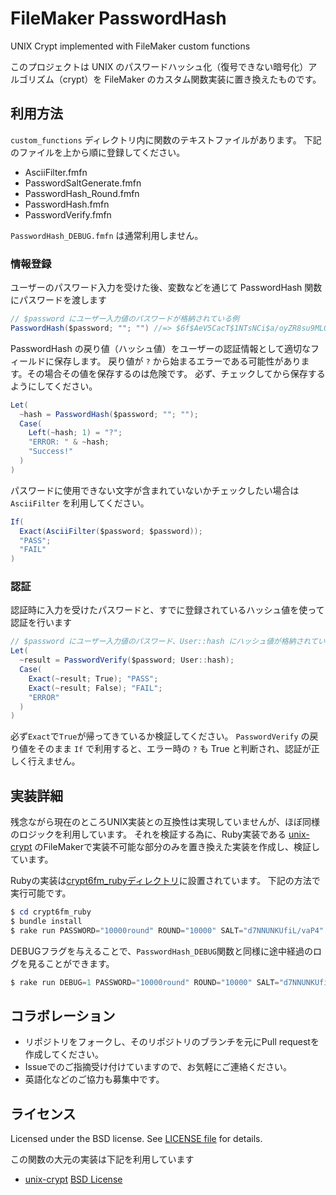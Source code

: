 # FileMaker PasswordHash

UNIX Crypt implemented with FileMaker custom functions

このプロジェクトは UNIX のパスワードハッシュ化（復号できない暗号化）アルゴリズム（crypt）を
FileMaker のカスタム関数実装に置き換えたものです。

## 利用方法

`custom_functions` ディレクトリ内に関数のテキストファイルがあります。
下記のファイルを上から順に登録してください。

- AsciiFilter.fmfn
- PasswordSaltGenerate.fmfn
- PasswordHash_Round.fmfn
- PasswordHash.fmfn
- PasswordVerify.fmfn

`PasswordHash_DEBUG.fmfn` は通常利用しません。


### 情報登録

ユーザーのパスワード入力を受けた後、変数などを通じて PasswordHash 関数にパスワードを渡します

```java
// $password にユーザー入力値のパスワードが格納されている例
PasswordHash($password; ""; "") //=> $6f$AeV5CacT$1NTsNCi$a/oyZR8su9MLQuXc1dgvWo4oPyZCSt237LZ4bbPybsIdgv6bvazJcHilcpfBP337gQKXSf4Vr/aFrpNwwcGweg
```

PasswordHash の戻り値（ハッシュ値）をユーザーの認証情報として適切なフィールドに保存します。
戻り値が `?` から始まるエラーである可能性があります。その場合その値を保存するのは危険です。
必ず、チェックしてから保存するようにしてください。

```java
Let(
  ~hash = PasswordHash($password; ""; "");
  Case(
    Left(~hash; 1) = "?";
    "ERROR: " & ~hash;
    "Success!"
  )
)
```

パスワードに使用できない文字が含まれていないかチェックしたい場合は `AsciiFilter` を利用してください。

```java
If(
  Exact(AsciiFilter($password; $password));
  "PASS";
  "FAIL"
)
```

### 認証

認証時に入力を受けたパスワードと、すでに登録されているハッシュ値を使って認証を行います

```java
// $password にユーザー入力値のパスワード、User::hash にハッシュ値が格納されている例
Let(
  ~result = PasswordVerify($password; User::hash);
  Case(
    Exact(~result; True); "PASS";
    Exact(~result; False); "FAIL";
    "ERROR"
  )
)
```

必ず`Exact`で`True`が帰ってきているか検証してください。
`PasswordVerify` の戻り値をそのまま `If` で利用すると、エラー時の `?` も True と判断され、認証が正しく行えません。

## 実装詳細

残念ながら現在のところUNIX実装との互換性は実現していませんが、ほぼ同様のロジックを利用しています。
それを検証する為に、Ruby実装である [unix-crypt](https://github.com/mogest/unix-crypt) のFileMakerで実装不可能な部分のみを置き換えた実装を作成し、検証しています。

Rubyの実装は[crypt6fm_rubyディレクトリ](./crypt6fm_ruby)に設置されています。
下記の方法で実行可能です。

```powershell
$ cd crypt6fm_ruby
$ bundle install
$ rake run PASSWORD="10000round" ROUND="10000" SALT="d7NNUNKUfiL/vaP4"
```

DEBUGフラグを与えることで、`PasswordHash_DEBUG`関数と同様に途中経過のログを見ることができます。

```powershell
$ rake run DEBUG=1 PASSWORD="10000round" ROUND="10000" SALT="d7NNUNKUfiL/vaP4"
```

## コラボレーション

- リポジトリをフォークし、そのリポジトリのブランチを元にPull requestを作成してください。
- Issueでのご指摘受け付けていますので、お気軽にご連絡ください。
- 英語化などのご協力も募集中です。

## ライセンス

Licensed under the BSD license. See [LICENSE file](./LICENSE) for details.

この関数の大元の実装は下記を利用しています

- [unix-crypt](https://github.com/mogest/unix-crypt) [BSD License](https://github.com/mogest/unix-crypt/blob/master/LICENSE)

